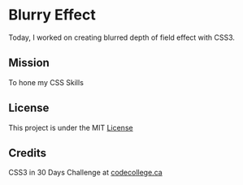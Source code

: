 # Blurry Effect

Today, I worked on creating blurred depth of field effect with CSS3.


## Mission

To hone my CSS Skills


## License

This project is under the MIT [License](#)


## Credits

CSS3 in 30 Days Challenge at [codecollege.ca](#)